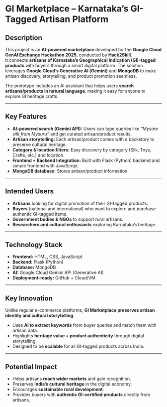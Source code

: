 # GI Marketplace – Karnataka’s GI-Tagged Artisan Platform  

## Description  
This project is an **AI-powered marketplace** developed for the **Google Cloud GenAI Exchange Hackathon 2025**, conducted by **Hack2Skill**.  
It connects **artisans of Karnataka’s Geographical Indication (GI)-tagged products** with buyers through a smart digital platform. The solution leverages **Google Cloud’s Generative AI (Gemini)** and **MongoDB** to make artisan discovery, storytelling, and product promotion seamless.  

The prototype includes an AI assistant that helps users **search artisans/products in natural language**, making it easy for anyone to explore GI heritage crafts.  

---

## Key Features  
- **AI-powered search (Gemini API):** Users can type queries like *“Mysore silk from Mysuru”* and get curated artisan/product results.  
- **Artisan storytelling:** Each artisan/product comes with a backstory to preserve cultural heritage.  
- **Category & location filters:** Easy discovery by category (Silk, Toys, Crafts, etc.) and location.  
- **Frontend + Backend Integration:** Built with Flask (Python) backend and simple frontend with JavaScript.  
- **MongoDB database:** Stores artisan/product information.  

---

## Intended Users  
- **Artisans** looking for digital promotion of their GI-tagged products.  
- **Buyers** (national and international) who want to explore and purchase authentic GI-tagged items.  
- **Government bodies & NGOs** to support rural artisans.  
- **Researchers and cultural enthusiasts** exploring Karnataka’s heritage.  

---

## Technology Stack  
- **Frontend:** HTML, CSS, JavaScript  
- **Backend:** Flask (Python)  
- **Database:** MongoDB  
- **AI:** Google Cloud Gemini API (Generative AI)  
- **Deployment-ready:** GitHub + Cloud/VM  

---

## Key Innovation  
Unlike regular e-commerce platforms, **GI Marketplace preserves artisan identity and cultural storytelling**.  
- Uses **AI to extract keywords** from buyer queries and match them with artisan data.  
- Highlights **heritage value + product authenticity** through digital storytelling.  
- Designed to be **scalable** for all GI-tagged products across India.  

---

## Potential Impact  
- Helps artisans **reach wider markets** and gain recognition.  
- Preserves **India’s cultural heritage** in the digital economy.  
- Encourages **sustainable rural development**.  
- Provides buyers with **authentic GI-certified products** directly from artisans.  
